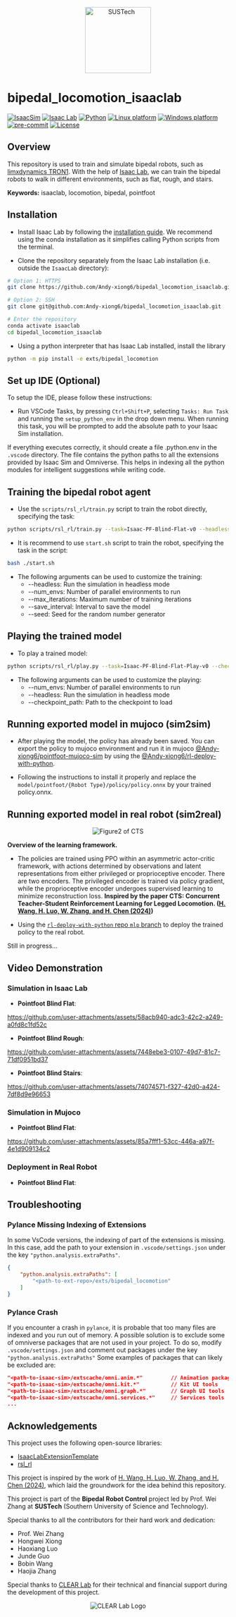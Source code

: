 <p align="center">
    <img alt="SUSTech" src="./media/SUSTech_University_Logo.png" height="150">
</p>

# bipedal_locomotion_isaaclab

[![IsaacSim](https://img.shields.io/badge/IsaacSim-4.2.0-silver.svg)](https://docs.omniverse.nvidia.com/isaacsim/latest/overview.html)
[![Isaac Lab](https://img.shields.io/badge/IsaacLab-1.2.0-silver)](https://isaac-sim.github.io/IsaacLab)
[![Python](https://img.shields.io/badge/python-3.10-blue.svg)](https://docs.python.org/3/whatsnew/3.10.html)
[![Linux platform](https://img.shields.io/badge/platform-linux--64-orange.svg)](https://releases.ubuntu.com/20.04/)
[![Windows platform](https://img.shields.io/badge/platform-windows--64-orange.svg)](https://www.microsoft.com/en-us/)
[![pre-commit](https://img.shields.io/badge/pre--commit-enabled-brightgreen?logo=pre-commit&logoColor=white)](https://pre-commit.com/)
[![License](https://img.shields.io/badge/license-MIT-yellow.svg)](https://opensource.org/license/mit)

## Overview

This repository is used to train and simulate bipedal robots, such as [limxdynamics TRON1](https://www.limxdynamics.com/en/tron1).
With the help of [Isaac Lab](https://github.com/isaac-sim/IsaacLab), we can train the bipedal robots to walk in different environments, such as flat, rough, and stairs.

**Keywords:** isaaclab, locomotion, bipedal, pointfoot

## Installation

- Install Isaac Lab by following the [installation guide](https://isaac-sim.github.io/IsaacLab/main/source/setup/installation/index.html). We recommend using the conda installation as it simplifies calling Python scripts from the terminal.

- Clone the repository separately from the Isaac Lab installation (i.e. outside the `IsaacLab` directory):

```bash
# Option 1: HTTPS
git clone https://github.com/Andy-xiong6/bipedal_locomotion_isaaclab.git

# Option 2: SSH
git clone git@github.com:Andy-xiong6/bipedal_locomotion_isaaclab.git
```

```bash
# Enter the repository
conda activate isaaclab
cd bipedal_locomotion_isaaclab
```

- Using a python interpreter that has Isaac Lab installed, install the library

```bash
python -m pip install -e exts/bipedal_locomotion
```
## Set up IDE (Optional)

To setup the IDE, please follow these instructions:

- Run VSCode Tasks, by pressing `Ctrl+Shift+P`, selecting `Tasks: Run Task` and running the `setup_python_env` in the drop down menu. When running this task, you will be prompted to add the absolute path to your Isaac Sim installation.

If everything executes correctly, it should create a file .python.env in the `.vscode` directory. The file contains the python paths to all the extensions provided by Isaac Sim and Omniverse. This helps in indexing all the python modules for intelligent suggestions while writing code.

## Training the bipedal robot agent
- Use the `scripts/rsl_rl/train.py` script to train the robot directly, specifying the task:

```bash
python scripts/rsl_rl/train.py --task=Isaac-PF-Blind-Flat-v0 --headless
```

- It is recommend to use `start.sh` script to train the robot, specifying the task in the script:

```bash
bash ./start.sh
```

- The following arguments can be used to customize the training:
    * --headless: Run the simulation in headless mode
    * --num_envs: Number of parallel environments to run
    * --max_iterations: Maximum number of training iterations
    * --save_interval: Interval to save the model
    * --seed: Seed for the random number generator

## Playing the trained model
- To play a trained model:

```bash
python scripts/rsl_rl/play.py --task=Isaac-PF-Blind-Flat-Play-v0 --checkpoint_path=path/to/checkpoint
```

- The following arguments can be used to customize the playing:
    * --num_envs: Number of parallel environments to run
    * --headless: Run the simulation in headless mode
    * --checkpoint_path: Path to the checkpoint to load

## Running exported model in mujoco (sim2sim)
- After playing the model, the policy has already been saved. You can export the policy to mujoco environment and run it in mujoco [@Andy-xiong6/pointfoot-mujoco-sim](https://github.com/Andy-xiong6/pointfoot-mujoco-sim) by using the [@Andy-xiong6/rl-deploy-with-python](https://github.com/Andy-xiong6/rl-deploy-with-python).

- Following the instructions to install it properly and replace the `model/pointfoot/{Robot Type}/policy/policy.onnx` by your trained policy.onnx.

## Running exported model in real robot (sim2real)
<p align="center">
    <img alt="Figure2 of CTS" src="./media/learning_frame.png">
</p>

**Overview of the learning framework.**

- The policies are trained using PPO within an asymmetric actor-critic framework, with actions determined by observations and latent representations from either privileged or proprioceptive encoder. There are two encoders. The privileged encoder is trained via policy gradient, while the proprioceptive encoder undergoes supervised learning to minimize reconstruction loss. **Inspired by the paper CTS: Concurrent Teacher-Student Reinforcement Learning for Legged Locomotion. ([H. Wang, H. Luo, W. Zhang, and H. Chen (2024)](https://doi.org/10.1109/LRA.2024.3457379))**

- Using the [`rl-deploy-with-python` repo `mlp` branch](https://github.com/Andy-xiong6/rl-deploy-with-python/tree/mlp) to deploy the trained policy to the real robot.

Still in progress...

## Video Demonstration

### Simulation in Isaac Lab
- **Pointfoot Blind Flat**:

https://github.com/user-attachments/assets/58acb940-adc3-42c2-a249-a0fd8c1fd52c

- **Pointfoot Blind Rough**:

https://github.com/user-attachments/assets/7448ebe3-0107-49d7-81c7-71df0951bd37

- **Pointfoot Blind Stairs**:

https://github.com/user-attachments/assets/74074571-f327-42d0-a424-7df8d9e96653

### Simulation in Mujoco
- **Pointfoot Blind Flat**:

https://github.com/user-attachments/assets/85a7fff1-53cc-446a-a97f-4e1d909134c2

### Deployment in Real Robot
- **Pointfoot Blind Flat**:



## Troubleshooting

### Pylance Missing Indexing of Extensions

In some VsCode versions, the indexing of part of the extensions is missing. In this case, add the path to your extension in `.vscode/settings.json` under the key `"python.analysis.extraPaths"`.

```json
{
    "python.analysis.extraPaths": [
        "<path-to-ext-repo>/exts/bipedal_locomotion"
    ]
}
```

### Pylance Crash

If you encounter a crash in `pylance`, it is probable that too many files are indexed and you run out of memory.
A possible solution is to exclude some of omniverse packages that are not used in your project.
To do so, modify `.vscode/settings.json` and comment out packages under the key `"python.analysis.extraPaths"`
Some examples of packages that can likely be excluded are:

```json
"<path-to-isaac-sim>/extscache/omni.anim.*"         // Animation packages
"<path-to-isaac-sim>/extscache/omni.kit.*"          // Kit UI tools
"<path-to-isaac-sim>/extscache/omni.graph.*"        // Graph UI tools
"<path-to-isaac-sim>/extscache/omni.services.*"     // Services tools
...
```

## Acknowledgements

This project uses the following open-source libraries:
- [IsaacLabExtensionTemplate](https://github.com/isaac-sim/IsaacLabExtensionTemplate)
- [rsl_rl](https://github.com/leggedrobotics/rsl_rl/tree/master)

This project is inspired by the work of [H. Wang, H. Luo, W. Zhang, and H. Chen (2024)](https://doi.org/10.1109/LRA.2024.3457379), which laid the groundwork for the idea behind this repository.

This project is part of the **Bipedal Robot Control** project led by Prof. Wei Zhang at **SUSTech** (Southern University of Science and Technology).

Special thanks to all the contributors for their hard work and dedication:
- Prof. Wei Zhang
- Hongwei Xiong
- Haoxiang Luo
- Junde Guo
- Bobin Wang
- Haojia Zhang

Special thanks to [CLEAR Lab](https://github.com/clearlab-sustech) for their technical and financial support during the development of this project.

<p align="center">
    <img alt="CLEAR Lab Logo" src="./media/CLEAR_LAB_Logo.png">
</p>
